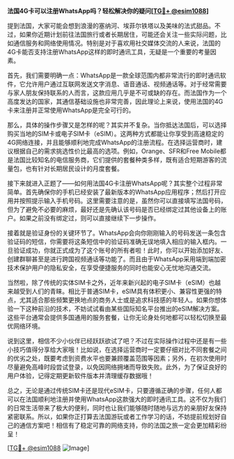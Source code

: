 **法国4G卡可以注册WhatsApp吗？轻松解决你的疑问[[TG💪+ @esim1088](https://t.me/s/esim1088)]**

提到法国，大家可能会想到浪漫的塞纳河、埃菲尔铁塔以及美味的法式甜品。不过，如果你近期计划前往法国旅行或者长期居住，可能还会关注一些实际问题，比如通信服务和网络使用情况。特别是对于喜欢用社交媒体交流的人来说，法国的4G卡能否支持注册WhatsApp这样的即时通讯工具，无疑是一个重要的考量因素。

首先，我们需要明确一点：WhatsApp是一款全球范围内都非常流行的即时通讯软件，它允许用户通过互联网发送文字消息、语音通话、视频通话等。对于经常需要与家人朋友保持联系的人而言，这款应用几乎是不可或缺的存在。而法国作为一个高度发达的国家，其通信基础设施也非常完善，因此理论上来说，使用法国的4G卡来注册并正常使用WhatsApp是完全可行的。

那么，具体的操作步骤又是怎样的呢？其实并不复杂。当你抵达法国后，可以选择购买当地的SIM卡或电子SIM卡（eSIM）。这两种方式都能让你享受到高速稳定的4G网络连接，并且能够顺利地完成WhatsApp的注册流程。在选择运营商时，建议根据自己的需求挑选性价比最高的选项。例如，Orange、SFR和Free Mobile都是法国比较知名的电信服务商，它们提供的套餐种类多样，既有适合短期游客的流量包，也有针对长期居民设计的月度套餐。

接下来就进入正题了——如何用法国4G卡注册WhatsApp呢？其实整个过程非常简单。首先确保你的手机已经安装了最新版本的WhatsApp应用程序；然后打开应用并按照提示输入手机号码。这里需要注意的是，虽然你可以直接填写法国号码，但为了避免不必要的麻烦，最好还是先确认该号码是否已经绑定过其他设备上的账户。如果之前没有绑定过，则可以直接继续下一步操作。

接着就是验证身份的关键环节了。WhatsApp会向你刚刚输入的号码发送一条包含验证码的短信，你需要将这条短信中的验证码准确无误地填入相应的输入框内。一旦验证成功，你就正式成为了这个账号的所有者啦！此时，你可以开始添加好友、创建群聊甚至是进行跨国视频通话等功能了。而且由于WhatsApp采用端到端加密技术保护用户的隐私安全，在享受便捷服务的同时也能安心无忧地沟通交流。

当然啦，除了传统的实体SIM卡之外，近年来新兴起的电子SIM卡（eSIM）也越来越受到人们的青睐。相比于普通SIM卡，eSIM具有体积更小、兼容性更强的特点，尤其适合那些频繁更换地点的商务人士或是追求科技感的年轻人。如果你想体验一下这种前沿的技术，不妨试试看由某些国际知名平台推出的eSIM解决方案。这些平台通常会提供多国通用的服务套餐，让你无论身处何地都可以轻松切换至最优网络环境。

说到这里，相信不少小伙伴已经跃跃欲试了吧？不过在实际操作过程中还是有一些小技巧值得分享给大家哦！比如说，在选择运营商时一定要仔细对比不同套餐之间的优劣之处，既要考虑到资费水平也要兼顾覆盖范围等因素；另外，在初次使用时尽量避免高峰时段尝试登录，以免因网络拥堵而导致失败。此外，为了保证良好的用户体验，记得定期更新软件版本并清理缓存数据哦！

总之，无论是通过传统SIM卡还是现代eSIM卡，只要遵循正确的步骤，任何人都可以在法国顺利地注册并使用WhatsApp这款强大的即时通讯工具。这不仅为我们的日常生活带来了极大的便利，同时也让我们能够随时随地与远方的亲朋好友保持紧密联系。所以，如果你正打算去法国游玩或者工作学习的话，不妨提前规划好自己的通信方案吧！相信有了稳定可靠的网络支持，你的法国之旅一定会更加精彩纷呈！

[[TG💪+ @esim1088](https://t.me/s/esim1088) ![Image](https://i.postimg.cc/4NQfJmqS/Snipaste-2025-05-13-00-14-12.png)]